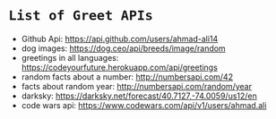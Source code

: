 # `List of Greet APIs`

- Github Api: <https://api.github.com/users/ahmad-ali14>
- dog images: <https://dog.ceo/api/breeds/image/random>
- greetings in all languages: <https://codeyourfuture.herokuapp.com/api/greetings>
- random facts about a number: <http://numbersapi.com/42>
- facts about random year: <http://numbersapi.com/random/year>
- darksky: <https://darksky.net/forecast/40.7127,-74.0059/us12/en>
- code wars api: <https://www.codewars.com/api/v1/users/ahmad.ali>
